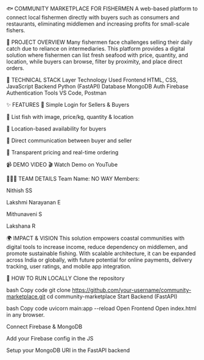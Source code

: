🐟 COMMUNITY MARKETPLACE FOR FISHERMEN
A web-based platform to connect local fishermen directly with buyers such as consumers and restaurants, eliminating middlemen and increasing profits for small-scale fishers.

🚀 PROJECT OVERVIEW
Many fishermen face challenges selling their daily catch due to reliance on intermediaries. This platform provides a digital solution where fishermen can list fresh seafood with price, quantity, and location, while buyers can browse, filter by proximity, and place direct orders.

🔧 TECHNICAL STACK
Layer	Technology Used
Frontend	HTML, CSS, JavaScript
Backend	Python (FastAPI)
Database	MongoDB
Auth	Firebase Authentication
Tools	VS Code, Postman

✨ FEATURES
🔐 Simple Login for Sellers & Buyers

🐠 List fish with image, price/kg, quantity & location

📍 Location-based availability for buyers

💬 Direct communication between buyer and seller

💸 Transparent pricing and real-time ordering

📹 DEMO VIDEO
🎬 Watch Demo on YouTube

🧑‍🤝‍🧑 TEAM DETAILS
Team Name: NO WAY
Members:

Nithish SS

Lakshmi Narayanan E

Mithunaveni S

Lakshana R

🌍 IMPACT & VISION
This solution empowers coastal communities with digital tools to increase income, reduce dependency on middlemen, and promote sustainable fishing. With scalable architecture, it can be expanded across India or globally, with future potential for online payments, delivery tracking, user ratings, and mobile app integration.

📁 HOW TO RUN LOCALLY
Clone the repository

bash
Copy code
git clone https://github.com/your-username/community-marketplace.git
cd community-marketplace
Start Backend (FastAPI)

bash
Copy code
uvicorn main:app --reload
Open Frontend
Open index.html in any browser.

Connect Firebase & MongoDB

Add your Firebase config in the JS

Setup your MongoDB URI in the FastAPI backend
